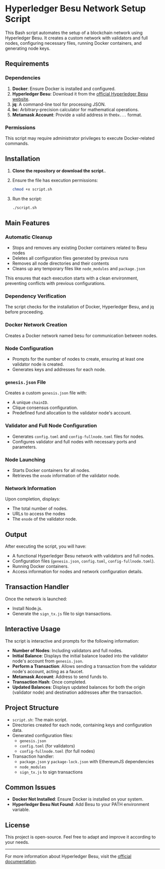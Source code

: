 # Hyperledger Besu Network Setup Script

This Bash script automates the setup of a blockchain network using Hyperledger Besu. It creates a custom network with validators and full nodes, configuring necessary files, running Docker containers, and generating node keys.

## Requirements

### Dependencies

1. **Docker**: Ensure Docker is installed and configured.
2. **Hyperledger Besu**: Download it from the [official Hyperledger Besu website](https://besu.hyperledger.org/).
3. **jq**: A command-line tool for processing JSON.
4. **bc**: Arbitrary-precision calculator for mathematical operations.
5. **Metamask Account**: Provide a valid address in the`0x...` format.

### Permissions

This script may require administrator privileges to execute Docker-related commands.

## Installation

1. **Clone the repository or download the script.**.
2. Ensure the file has execution permissions:

   ```bash
   chmod +x script.sh
   ```

3. Run the script:
   ```bash
   ./script.sh
   ```

## Main Features

### Automatic Cleanup

- Stops and removes any existing Docker containers related to Besu nodes
- Deletes all configuration files generated by previous runs
- Removes all node directories and their contents
- Cleans up any temporary files like `node_modules` and `package.json`

This ensures that each execution starts with a clean environment, preventing conflicts with previous configurations.

### Dependency Verification

The script checks for the installation of Docker, Hyperledger Besu, and jq before proceeding.

### Docker Network Creation

Creates a Docker network named besu for communication between nodes.

### Node Configuration

- Prompts for the number of nodes to create, ensuring at least one validator node is created.
- Generates keys and addresses for each node.

### `genesis.json` File

Creates a custom `genesis.json` file with:

- A unique `chainID`.
- Clique consensus configuration.
- Predefined fund allocation to the validator node's account.

### Validator and Full Node Configuration

- Generates `config.toml` and `config-fullnode.toml` files for nodes.
- Configures validator and full nodes with necessary ports and parameters.

### Node Launching

- Starts Docker containers for all nodes.
- Retrieves the `enode` information of the validator node.

### Network Information

Upon completion, displays:

- The total number of nodes.
- URLs to access the nodes
- The `enode` of the validator node.

## Output

After executing the script, you will have:

- A functional Hyperledger Besu network with validators and full nodes.
- Configuration files (`genesis.json`, `config.toml`, `config-fullnode.toml`).
- Running Docker containers.
- Access information for nodes and network configuration details.

## Transaction Handler

Once the network is launched:

- Install Node.js.
- Generate the `sign_tx.js` file to sign transactions.

## Interactive Usage

The script is interactive and prompts for the following information:

- **Number of Nodes**: Including validators and full nodes.
- **Initial Balance**: Displays the initial balance loaded into the validator node's account from `genesis.json`.
- **Perform a Transaction**: Allows sending a transaction from the validator node's account, acting as a faucet.
- **Metamask Account**: Address to send funds to.
- **Transaction Hash**: Once completed.
- **Updated Balances**: Displays updated balances for both the origin (validator node) and destination addresses after the transaction.

## Project Structure

- `script.sh`: The main script.
- Directories created for each node, containing keys and configuration data.
- Generated configuration files:
  - `genesis.json`
  - `config.toml` (for validators)
  - `config-fullnode.toml` (for full nodes)
- Transaction handler:
  - `package.json` y `package-lock.json` with EthereumJS dependencies
  - `node_modules`
  - `sign_tx.js` to sign transactions

## Common Issues

- **Docker Not Installed**: Ensure Docker is installed on your system.
- **Hyperledger Besu Not Found**: Add Besu to your PATH environment variable.

## License

This project is open-source. Feel free to adapt and improve it according to your needs.

---

For more information about Hyperledger Besu, visit the [official documentation](https://besu.hyperledger.org/).
